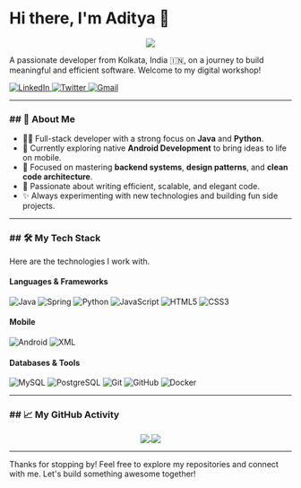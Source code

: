 # Hi there, I'm Aditya 👋
<p align="center">
  <a href="https://github.com/YOUR_USERNAME">
    <img src="https://github-readme-stats.vercel.app/api/top-langs/?username=YOUR_USERNAME&layout=compact&theme=dracula&hide_border=true" />
  </a>
</p>

A passionate developer from Kolkata, India 🇮🇳, on a journey to build meaningful and efficient software. Welcome to my digital workshop!

<p align="left">
  <a href="https://linkedin.com/in/YOUR_LINKEDIN_USERNAME" target="_blank">
    <img src="https://img.shields.io/badge/LinkedIn-0077B5?style=for-the-badge&logo=linkedin&logoColor=white" alt="LinkedIn"/>
  </a>
  <a href="https://twitter.com/YOUR_TWITTER_USERNAME" target="_blank">
    <img src="https://img.shields.io/badge/Twitter-1DA1F2?style=for-the-badge&logo=twitter&logoColor=white" alt="Twitter"/>
  </a>
  <a href="mailto:your.email@example.com">
    <img src="https://img.shields.io/badge/Gmail-D14836?style=for-the-badge&logo=gmail&logoColor=white" alt="Gmail"/>
  </a>
</p>

---

### ## 🚀 About Me

* 👨‍💻 Full-stack developer with a strong focus on **Java** and **Python**.
* 📱 Currently exploring native **Android Development** to bring ideas to life on mobile.
* 🌱 Focused on mastering **backend systems**, **design patterns**, and **clean code architecture**.
* 🎯 Passionate about writing efficient, scalable, and elegant code.
* ✨ Always experimenting with new technologies and building fun side projects.

---

### ## 🛠️ My Tech Stack

Here are the technologies I work with.

#### **Languages & Frameworks**
<p align="left">
  <img src="https://img.shields.io/badge/Java-ED8B00?style=for-the-badge&logo=openjdk&logoColor=white" alt="Java"/>
  <img src="https://img.shields.io/badge/Spring-6DB33F?style=for-the-badge&logo=spring&logoColor=white" alt="Spring"/>
  <img src="https://img.shields.io/badge/Python-3776AB?style=for-the-badge&logo=python&logoColor=white" alt="Python"/>
  <img src="https://img.shields.io/badge/JavaScript-F7DF1E?style=for-the-badge&logo=javascript&logoColor=black" alt="JavaScript"/>
  <img src="https://img.shields.io/badge/HTML5-E34F26?style=for-the-badge&logo=html5&logoColor=white" alt="HTML5"/>
  <img src="https://img.shields.io/badge/CSS3-1572B6?style=for-the-badge&logo=css3&logoColor=white" alt="CSS3"/>
</p>

#### **Mobile**
<p align="left">
  <img src="https://img.shields.io/badge/Android-3DDC84?style=for-the-badge&logo=android&logoColor=white" alt="Android"/>
  <img src="https://img.shields.io/badge/XML-000000?style=for-the-badge&logo=android-studio&logoColor=white" alt="XML"/>
</p>

#### **Databases & Tools**
<p align="left">
  <img src="https://img.shields.io/badge/MySQL-4479A1?style=for-the-badge&logo=mysql&logoColor=white" alt="MySQL"/>
  <img src="https://img.shields.io/badge/PostgreSQL-4169E1?style=for-the-badge&logo=postgresql&logoColor=white" alt="PostgreSQL"/>
  <img src="https://img.shields.io/badge/Git-F05032?style=for-the-badge&logo=git&logoColor=white" alt="Git"/>
  <img src="https://img.shields.io/badge/GitHub-181717?style=for-the-badge&logo=github&logoColor=white" alt="GitHub"/>
  <img src="https://img.shields.io/badge/Docker-2496ED?style=for-the-badge&logo=docker&logoColor=white" alt="Docker"/>
</p>

---

### ## 📈 My GitHub Activity

<p align="center">
  <a href="https://github.com/YOUR_USERNAME">
    <img align="center" src="https://github-readme-stats.vercel.app/api?username=YOUR_USERNAME&show_icons=true&theme=dracula&hide_border=true&rank_icon=github" />
  </a>
  <a href="https://github.com/YOUR_USERNAME">
    <img align="center" src="https://github-readme-streak-stats.herokuapp.com/?user=YOUR_USERNAME&theme=dracula&hide_border=true" />
  </a>
</p>

---

Thanks for stopping by! Feel free to explore my repositories and connect with me. Let's build something awesome together!
